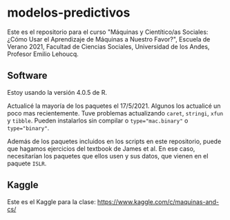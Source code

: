 # modelos-predictivos

Este es el repositorio para el curso "Máquinas y Cientítico/as Sociales: ¿Cómo Usar el Aprendizaje de Máquinas a Nuestro Favor?", Escuela de Verano 2021, Facultad de Ciencias Sociales, Universidad de los Andes, Profesor Emilio Lehoucq.

## Software

Estoy usando la versión 4.0.5 de R.

Actualicé la mayoría de los paquetes el 17/5/2021. Algunos los actualicé un poco mas recientemente. Tuve problemas actualizando `caret`, `stringi`, `xfun` y `tibble`. Pueden instalarlos sin compilar o `type="mac.binary"` o `type="binary"`.

Además de los paquetes incluidos en los scripts en este repositorio, puede que hagamos ejercicios del textbook de James et al. En ese caso, necesitarían los paquetes que ellos usen y sus datos, que vienen en el paquete `ISLR`.

## Kaggle

Este es el Kaggle para la clase: https://www.kaggle.com/c/maquinas-and-cs/
